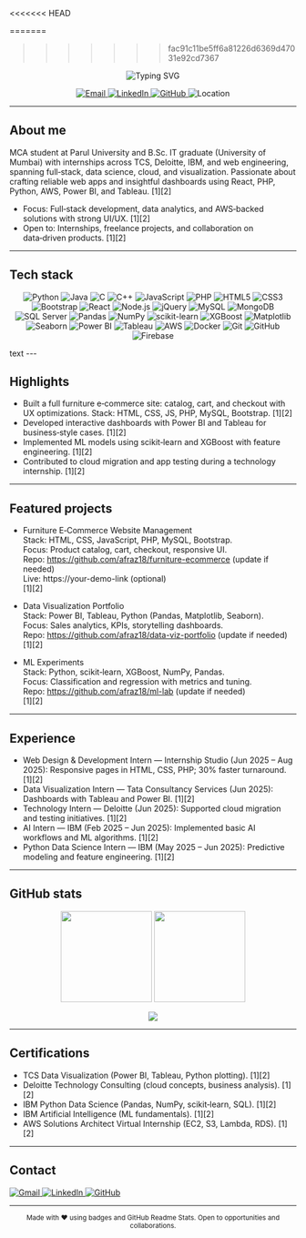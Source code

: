 <<<<<<< HEAD

=======
>>>>>>> fac91c11be5ff6a81226d6369d47031e92cd7367
<!-- afraz18 -->
<p align="center">
  <img src="https://readme-typing-svg.demolab.com?font=Inter&weight=700&size=28&pause=1200&color=0C87F2&center=true&vCenter=true&width=920&lines=Hi%2C+I'm+Afraj+Charaniya+%F0%9F%91%8B;Full‑stack+Developer+%7C+Data+Science+%7C+Cloud;Building+Products+%26+Insights" alt="Typing SVG" />
</p>

<!-- Contact Badges -->
<p align="center">
  <a href="mailto:afrajcharniya264@gmail.com">
    <img alt="Email" src="https://img.shields.io/badge/Email-afrajcharniya264%40gmail.com-EA4335?style=for-the-badge&logo=gmail&logoColor=white" />
  </a>
  <a href="https://www.linkedin.com/in/your-linkedin-slug">
    <img alt="LinkedIn" src="https://img.shields.io/badge/LinkedIn-Afraj%20Charaniya-0A66C2?style=for-the-badge&logo=linkedin&logoColor=white" />
  </a>
  <a href="https://github.com/afraz18">
    <img alt="GitHub" src="https://img.shields.io/badge/GitHub-afraz18-181717?style=for-the-badge&logo=github&logoColor=white" />
  </a>
  <img alt="Location" src="https://img.shields.io/badge/India- 🇮🇳 -25D366?style=for-the-badge&logoColor=white" />
</p>

---

## About me
MCA student at Parul University and B.Sc. IT graduate (University of Mumbai) with internships across TCS, Deloitte, IBM, and web engineering, spanning full‑stack, data science, cloud, and visualization. Passionate about crafting reliable web apps and insightful dashboards using React, PHP, Python, AWS, Power BI, and Tableau. [1][2]

- Focus: Full‑stack development, data analytics, and AWS‑backed solutions with strong UI/UX. [1][2]
- Open to: Internships, freelance projects, and collaboration on data‑driven products. [1][2]

---

## Tech stack
<p align="center">
  <!-- Languages -->
  <img alt="Python" src="https://img.shields.io/badge/Python-3776AB?style=for-the-badge&logo=python&logoColor=white" />
  <img alt="Java" src="https://img.shields.io/badge/Java-ED8B00?style=for-the-badge&logo=openjdk&logoColor=white" />
  <img alt="C" src="https://img.shields.io/badge/C-A8B9CC?style=for-the-badge&logo=c&logoColor=black" />
  <img alt="C++" src="https://img.shields.io/badge/C%2B%2B-00599C?style=for-the-badge&logo=cplusplus&logoColor=white" />
  <img alt="JavaScript" src="https://img.shields.io/badge/JavaScript-F7DF1E?style=for-the-badge&logo=javascript&logoColor=black" />
  <img alt="PHP" src="https://img.shields.io/badge/PHP-777BB4?style=for-the-badge&logo=php&logoColor=white" />

  <!-- Web -->
  <img alt="HTML5" src="https://img.shields.io/badge/HTML5-E34F26?style=for-the-badge&logo=html5&logoColor=white" />
  <img alt="CSS3" src="https://img.shields.io/badge/CSS3-1572B6?style=for-the-badge&logo=css3&logoColor=white" />
  <img alt="Bootstrap" src="https://img.shields.io/badge/Bootstrap-7952B3?style=for-the-badge&logo=bootstrap&logoColor=white" />
  <img alt="React" src="https://img.shields.io/badge/React-61DAFB?style=for-the-badge&logo=react&logoColor=black" />
  <img alt="Node.js" src="https://img.shields.io/badge/Node.js-339933?style=for-the-badge&logo=nodedotjs&logoColor=white" />
  <img alt="jQuery" src="https://img.shields.io/badge/jQuery-0769AD?style=for-the-badge&logo=jquery&logoColor=white" />

  <!-- Databases -->
  <img alt="MySQL" src="https://img.shields.io/badge/MySQL-4479A1?style=for-the-badge&logo=mysql&logoColor=white" />
  <img alt="MongoDB" src="https://img.shields.io/badge/MongoDB-47A248?style=for-the-badge&logo=mongodb&logoColor=white" />
  <img alt="SQL Server" src="https://img.shields.io/badge/SQL%20Server-CC2927?style=for-the-badge&logo=microsoftsqlserver&logoColor=white" />

  <!-- Data / ML / Viz -->
  <img alt="Pandas" src="https://img.shields.io/badge/Pandas-150458?style=for-the-badge&logo=pandas&logoColor=white" />
  <img alt="NumPy" src="https://img.shields.io/badge/NumPy-013243?style=for-the-badge&logo=numpy&logoColor=white" />
  <img alt="scikit-learn" src="https://img.shields.io/badge/scikit--learn-F7931E?style=for-the-badge&logo=scikitlearn&logoColor=white" />
  <img alt="XGBoost" src="https://img.shields.io/badge/XGBoost-EB5B2A?style=for-the-badge&logo=xgboost&logoColor=white" />
  <img alt="Matplotlib" src="https://img.shields.io/badge/Matplotlib-0C61A0?style=for-the-badge&logo=plotly&logoColor=white" />
  <img alt="Seaborn" src="https://img.shields.io/badge/Seaborn-4C72B0?style=for-the-badge&logo=python&logoColor=white" />
  <img alt="Power BI" src="https://img.shields.io/badge/Power%20BI-F2C811?style=for-the-badge&logo=powerbi&logoColor=000" />
  <img alt="Tableau" src="https://img.shields.io/badge/Tableau-1F4390?style=for-the-badge&logo=tableau&logoColor=white" />

  <!-- Cloud / DevOps -->
  <img alt="AWS" src="https://img.shields.io/badge/AWS-FF9900?style=for-the-badge&logo=amazonaws&logoColor=000" />
  <img alt="Docker" src="https://img.shields.io/badge/Docker-2496ED?style=for-the-badge&logo=docker&logoColor=white" />
  <img alt="Git" src="https://img.shields.io/badge/Git-F05033?style=for-the-badge&logo=git&logoColor=white" />
  <img alt="GitHub" src="https://img.shields.io/badge/GitHub-181717?style=for-the-badge&logo=github&logoColor=white" />
  <img alt="Firebase" src="https://img.shields.io/badge/Firebase-FFCA28?style=for-the-badge&logo=firebase&logoColor=000" />
</p>
text
---

## Highlights
- Built a full furniture e‑commerce site: catalog, cart, and checkout with UX optimizations. Stack: HTML, CSS, JS, PHP, MySQL, Bootstrap. [1][2]
- Developed interactive dashboards with Power BI and Tableau for business‑style cases. [1][2]
- Implemented ML models using scikit‑learn and XGBoost with feature engineering. [1][2]
- Contributed to cloud migration and app testing during a technology internship. [1][2]

---

## Featured projects
- Furniture E‑Commerce Website Management  
  Stack: HTML, CSS, JavaScript, PHP, MySQL, Bootstrap.  
  Focus: Product catalog, cart, checkout, responsive UI.  
  Repo: https://github.com/afraz18/furniture-ecommerce (update if needed)  
  Live: https://your-demo-link (optional)  
  [1][2]

- Data Visualization Portfolio  
  Stack: Power BI, Tableau, Python (Pandas, Matplotlib, Seaborn).  
  Focus: Sales analytics, KPIs, storytelling dashboards.  
  Repo: https://github.com/afraz18/data-viz-portfolio (update if needed)  
  [1][2]

- ML Experiments  
  Stack: Python, scikit‑learn, XGBoost, NumPy, Pandas.  
  Focus: Classification and regression with metrics and tuning.  
  Repo: https://github.com/afraz18/ml-lab (update if needed)  
  [1][2]

---

## Experience
- Web Design & Development Intern — Internship Studio (Jun 2025 – Aug 2025): Responsive pages in HTML, CSS, PHP; 30% faster turnaround. [1][2]
- Data Visualization Intern — Tata Consultancy Services (Jun 2025): Dashboards with Tableau and Power BI. [1][2]
- Technology Intern — Deloitte (Jun 2025): Supported cloud migration and testing initiatives. [1][2]
- AI Intern — IBM (Feb 2025 – Jun 2025): Implemented basic AI workflows and ML algorithms. [1][2]
- Python Data Science Intern — IBM (May 2025 – Jun 2025): Predictive modeling and feature engineering. [1][2]

---

## GitHub stats
<p align="center">
  <!-- Reliable mirrors and cache-busting -->
  <img src="https://github-readme-stats.vercel.app/api?username=afraz18&show_icons=true&theme=tokyonight&hide_border=true&cache_seconds=7200&v=3" height="160" />
  <img src="https://streak-stats.demolab.com?user=afraz18&theme=tokyonight&hide_border=true&date_format=j%20M%5B%20Y%5D&v=3" height="160" />
</p>

<p align="center">
  <img src="https://github-readme-activity-graph.vercel.app/graph?username=afraz18&theme=tokyo-night&hide_border=true&custom_title=Contribution%20Graph&area=true&v=3" />
</p>

---

## Certifications
- TCS Data Visualization (Power BI, Tableau, Python plotting). [1][2]
- Deloitte Technology Consulting (cloud concepts, business analysis). [1][2]
- IBM Python Data Science (Pandas, NumPy, scikit‑learn, SQL). [1][2]
- IBM Artificial Intelligence (ML fundamentals). [1][2]
- AWS Solutions Architect Virtual Internship (EC2, S3, Lambda, RDS). [1][2]

---

## Contact
<p>
  <a href="mailto:afrajcharniya264@gmail.com">
    <img alt="Gmail" src="https://img.shields.io/badge/Gmail-afrajcharniya264%40gmail.com-EA4335?style=for-the-badge&logo=gmail&logoColor=white" />
  </a>
  <a href="https://www.linkedin.com/in/your-linkedin-slug">
    <img alt="LinkedIn" src="https://img.shields.io/badge/LinkedIn-Afraj%20Charaniya-0A66C2?style=for-the-badge&logo=linkedin&logoColor=white" />
  </a>
  <a href="https://github.com/afraz18">
    <img alt="GitHub" src="https://img.shields.io/badge/GitHub-afraz18-181717?style=for-the-badge&logo=github&logoColor=white" />
  </a>
</p>

---

<p align="center">
  <sub>Made with ❤ using badges and GitHub Readme Stats. Open to opportunities and collaborations.</sub>
</p>
